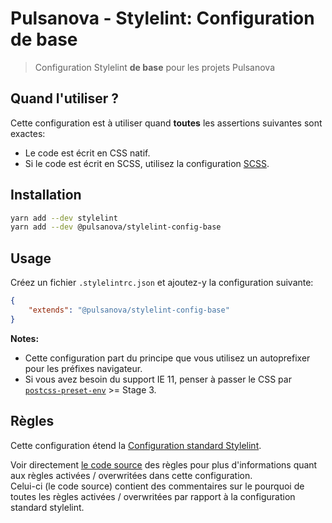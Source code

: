# Pulsanova - Stylelint: Configuration de base

> Configuration Stylelint __de base__ pour les projets Pulsanova

## Quand l'utiliser ?

Cette configuration est à utiliser quand __toutes__ les assertions suivantes sont exactes:
- Le code est écrit en CSS natif.
- Si le code est écrit en SCSS, utilisez la configuration [SCSS](../scss).

## Installation

```bash
yarn add --dev stylelint
yarn add --dev @pulsanova/stylelint-config-base
```

## Usage

Créez un fichier `.stylelintrc.json` et ajoutez-y la configuration suivante:

```json
{
    "extends": "@pulsanova/stylelint-config-base"
}
```

__Notes:__   
- Cette configuration part du principe que vous utilisez un autoprefixer pour les préfixes navigateur.
- Si vous avez besoin du support IE 11, penser à passer le CSS par [`postcss-preset-env`](https://preset-env.cssdb.org) >= Stage 3.

## Règles

Cette configuration étend la [Configuration standard Stylelint][stylelint-standard-rules].

Voir directement [le code source](index.js) des règles pour plus d'informations quant
aux règles activées / overwritées dans cette configuration.  
Celui-ci (le code source) contient des commentaires sur le pourquoi de toutes les règles
activées / overwritées par rapport à la configuration standard stylelint.

[stylelint-standard-rules]: https://github.com/stylelint/stylelint-config-standard
